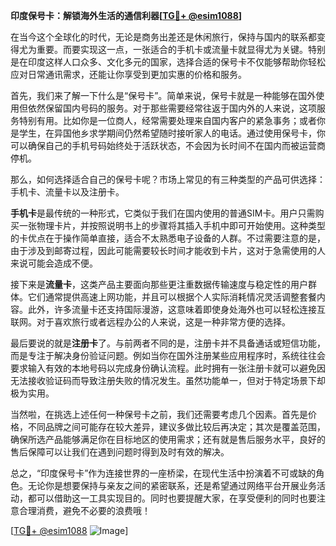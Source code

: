 **印度保号卡：解锁海外生活的通信利器[[TG💪+ @esim1088](https://t.me/s/esim1088)]**

在当今这个全球化的时代，无论是商务出差还是休闲旅行，保持与国内的联系都变得尤为重要。而要实现这一点，一张适合的手机卡或流量卡就显得尤为关键。特别是在印度这样人口众多、文化多元的国家，选择合适的保号卡不仅能够帮助你轻松应对日常通讯需求，还能让你享受到更加实惠的价格和服务。

首先，我们来了解一下什么是“保号卡”。简单来说，保号卡就是一种能够在国外使用但依然保留国内号码的服务。对于那些需要经常往返于国内外的人来说，这项服务特别有用。比如你是一位商人，经常需要处理来自国内客户的紧急事务；或者你是学生，在异国他乡求学期间仍然希望随时接听家人的电话。通过使用保号卡，你可以确保自己的手机号码始终处于活跃状态，不会因为长时间不在国内而被运营商停机。

那么，如何选择适合自己的保号卡呢？市场上常见的有三种类型的产品可供选择：手机卡、流量卡以及注册卡。

**手机卡**是最传统的一种形式，它类似于我们在国内使用的普通SIM卡。用户只需购买一张物理卡片，并按照说明书上的步骤将其插入手机中即可开始使用。这种类型的卡优点在于操作简单直接，适合不太熟悉电子设备的人群。不过需要注意的是，由于涉及到邮寄过程，因此可能需要较长时间才能收到卡片，这对于急需使用的人来说可能会造成不便。

接下来是**流量卡**，这类产品主要面向那些更注重数据传输速度与稳定性的用户群体。它们通常提供高速上网功能，并且可以根据个人实际消耗情况灵活调整套餐内容。此外，许多流量卡还支持国际漫游，这意味着即使身处海外也可以轻松连接互联网。对于喜欢旅行或者远程办公的人来说，这是一种非常方便的选择。

最后要说的就是**注册卡**了。与前两者不同的是，注册卡并不具备通话或短信功能，而是专注于解决身份验证问题。例如当你在国外注册某些应用程序时，系统往往会要求输入有效的本地号码以完成身份确认流程。此时拥有一张注册卡就可以避免因无法接收验证码而导致注册失败的情况发生。虽然功能单一，但对于特定场景下却极为实用。

当然啦，在挑选上述任何一种保号卡之前，我们还需要考虑几个因素。首先是价格，不同品牌之间可能存在较大差异，建议多做比较后再决定；其次是覆盖范围，确保所选产品能够满足你在目标地区的使用需求；还有就是售后服务水平，良好的售后保障可以让我们在遇到问题时得到及时有效的解决。

总之，“印度保号卡”作为连接世界的一座桥梁，在现代生活中扮演着不可或缺的角色。无论你是想要保持与亲友之间的紧密联系，还是希望通过网络平台开展业务活动，都可以借助这一工具实现目的。同时也要提醒大家，在享受便利的同时也要注意合理消费，避免不必要的浪费哦！

[[TG💪+ @esim1088](https://t.me/s/esim1088) ![Image](https://i.postimg.cc/4NQfJmqS/Snipaste-2025-05-13-00-14-12.png)]